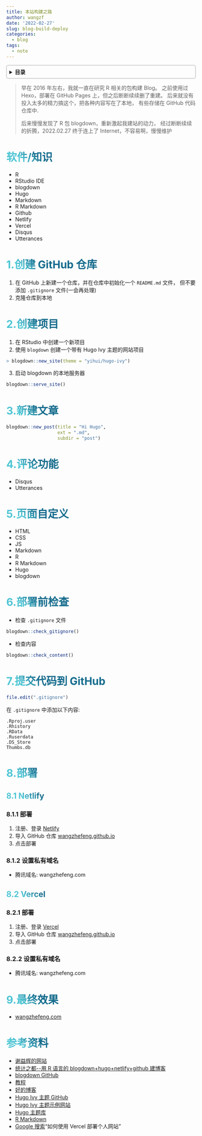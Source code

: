 ```yaml
---
title: 本站构建之路
author: wangzf
date: '2022-02-27'
slug: blog-build-deploy
categories:
  - blog
tags:
  - note
---
```


<style>
h1 {
  background-color: #2B90B6;
  background-image: linear-gradient(45deg, #4EC5D4 10%, #146b8c 20%);
  background-size: 100%;
  -webkit-background-clip: text;
  -moz-background-clip: text;
  -webkit-text-fill-color: transparent;
  -moz-text-fill-color: transparent;
}
h2 {
  background-color: #2B90B6;
  background-image: linear-gradient(45deg, #4EC5D4 10%, #146b8c 20%);
  background-size: 100%;
  -webkit-background-clip: text;
  -moz-background-clip: text;
  -webkit-text-fill-color: transparent;
  -moz-text-fill-color: transparent;
}

details {
    border: 1px solid #aaa;
    border-radius: 4px;
    padding: .5em .5em 0;
}

summary {
    font-weight: bold;
    margin: -.5em -.5em 0;
    padding: .5em;
}

details[open] {
    padding: .5em;
}

details[open] summary {
    border-bottom: 1px solid #aaa;
    margin-bottom: .5em;
}
img {
    pointer-events: none;
}
</style>


<details><summary>目录</summary><p>

- [软件/知识](#软件知识)
- [1.创建 GitHub 仓库](#1创建-github-仓库)
- [2.创建项目](#2创建项目)
- [3.新建文章](#3新建文章)
- [4.评论功能](#4评论功能)
- [5.页面自定义](#5页面自定义)
- [6.部署前检查](#6部署前检查)
- [7.提交代码到 GitHub](#7提交代码到-github)
- [8.部署](#8部署)
  - [8.1 Netlify](#81-netlify)
    - [8.1.1 部署](#811-部署)
    - [8.1.2 设置私有域名](#812-设置私有域名)
  - [8.2 Vercel](#82-vercel)
    - [8.2.1 部署](#821-部署)
    - [8.2.2 设置私有域名](#822-设置私有域名)
- [9.最终效果](#9最终效果)
- [参考资料](#参考资料)
</p></details><p></p>

> 早在 2016 年左右，我就一直在研究 R 相关的包构建 Blog。
  之前使用过 Hexo，部署在 GitHub Pages 上，但之后断断续续删了重建。
  后来就没有投入太多的精力搞这个，把各种内容写在了本地，
  有些存储在 GitHub 代码仓库中.
> 
> 后来慢慢发现了 R 包 blogdown，重新激起我建站的动力，
  经过断断续续的折腾，2022.02.27 终于连上了 Internet，不容易啊，慢慢维护

# 软件/知识

- R
- RStudio IDE
- blogdown
- Hugo
- Markdown
- R Markdown
- Github
- Netlify
- Vercel
- Disqus
- Utterances

# 1.创建 GitHub 仓库

1. 在 GitHub 上新建一个仓库，并在仓库中初始化一个 `README.md` 文件，
   但不要添加 `.gitignore` 文件(一会再处理)
2. 克隆仓库到本地

# 2.创建项目

1. 在 RStudio 中创建一个新项目
2. 使用 `blogdown` 创建一个带有 Hugo Ivy 主题的网站项目

```r
> blogdown::new_site(theme = "yihui/hugo-ivy")
```

3. 启动 blogdown 的本地服务器

```r
blogdown::serve_site()
```

# 3.新建文章

```r
blogdown::new_post(title = "Hi Hugo", 
                   ext = ".md",
                   subdir = "post")
```

# 4.评论功能

- Disqus
- Utterances

# 5.页面自定义

- HTML
- CSS
- JS
- Markdown
- R
- R Markdown
- Hugo
- blogdown

# 6.部署前检查

- 检查 `.gitignore` 文件

```r
blogdown::check_gitignore()
```

- 检查内容

```r
blogdown::check_content()
```

# 7.提交代码到 GitHub

```r
file.edit(".gitignore")
```

在 `.gitignore` 中添加以下内容:

```
.Rproj.user
.Rhistory
.RData
.Ruserdata
.DS_Store
Thumbs.db
```

# 8.部署

## 8.1 Netlify

### 8.1.1 部署

1. 注册、登录 [Netlify](https://app.netlify.com/sites/wangzf/overview)
2. 导入 GitHub 仓库 [wangzhefeng.github.io](https://github.com/wangzhefeng/wangzhefeng.github.io)
3. 点击部署

### 8.1.2 设置私有域名

- 腾讯域名: wangzhefeng.com

## 8.2 Vercel

### 8.2.1 部署

1. 注册、登录 [Vercel](https://vercel.com/login)
2. 导入 GitHub 仓库 [wangzhefeng.github.io](https://github.com/wangzhefeng/wangzhefeng.github.io)
3. 点击部署

### 8.2.2 设置私有域名

- 腾讯域名: wangzhefeng.com

# 9.最终效果

- [wangzhefeng.com](https://wangzhefeng.com/)

# 参考资料

- [谢益辉的网站](https://yihui.org/)
- [统计之都--用 R 语言的 blogdown+hugo+netlify+github 建博客](https://cosx.org/2018/01/build-blog-with-blogdown-hugo-netlify-github/)
- [blogdown GitHub](https://github.com/rstudio/blogdown)
- [教程](https://www.apreshill.com/blog/2020-12-new-year-new-blogdown/#step-5-publish-site)
- [好的博客](https://robjhyndman.com/)
- [Hugo Ivy 主题 GitHub](https://github.com/yihui/hugo-ivy)
- [Hugo Ivy 主题示例网站](https://ivy.yihui.org/)
- [Hugo 主题库](https://themes.gohugo.io/?search-input=)
- [R Markdown](https://rmarkdown.rstudio.com/)
- [Google 搜索](https://www.google.com)“如何使用 Vercel 部署个人网站”
